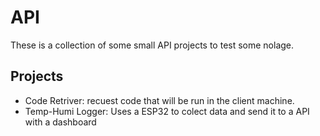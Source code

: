 # API
These is a collection of some small API projects to test some nolage.

## Projects
- Code Retriver: recuest code that will be run in the client machine.
- Temp-Humi Logger: Uses a ESP32 to colect data and send it to a API with a dashboard
